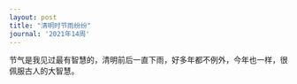 ```yaml
---
layout: post
title: "清明时节雨纷纷"
journal: '2021年14周'
---
```


节气是我见过最有智慧的，清明前后一直下雨，好多年都不例外，今年也一样，很佩服古人的大智慧。
